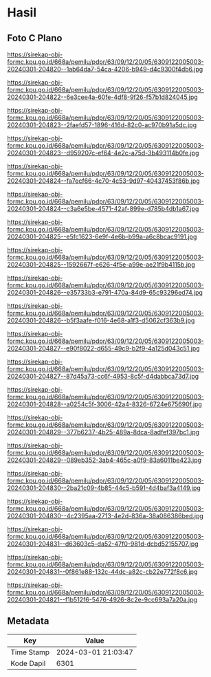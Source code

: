 # Hasil

## Foto C Plano

https://sirekap-obj-formc.kpu.go.id/668a/pemilu/pdpr/63/09/12/20/05/6309122005003-20240301-204820--1ab64da7-54ca-4206-b949-d4c9300f4db6.jpg

https://sirekap-obj-formc.kpu.go.id/668a/pemilu/pdpr/63/09/12/20/05/6309122005003-20240301-204822--6e3cee4a-60fe-4df8-9f26-f57b1d824045.jpg

https://sirekap-obj-formc.kpu.go.id/668a/pemilu/pdpr/63/09/12/20/05/6309122005003-20240301-204823--2faefd57-1896-416d-82c0-ac970b91a5dc.jpg

https://sirekap-obj-formc.kpu.go.id/668a/pemilu/pdpr/63/09/12/20/05/6309122005003-20240301-204823--d959207c-ef64-4e2c-a75d-3b493114b0fe.jpg

https://sirekap-obj-formc.kpu.go.id/668a/pemilu/pdpr/63/09/12/20/05/6309122005003-20240301-204824--fa7ecf66-4c70-4c53-9d97-40437453f86b.jpg

https://sirekap-obj-formc.kpu.go.id/668a/pemilu/pdpr/63/09/12/20/05/6309122005003-20240301-204824--c3a6e5be-4571-42af-899e-d785b4db1a67.jpg

https://sirekap-obj-formc.kpu.go.id/668a/pemilu/pdpr/63/09/12/20/05/6309122005003-20240301-204825--e5fc1623-6e9f-4e6b-b99a-a6c8bcac9191.jpg

https://sirekap-obj-formc.kpu.go.id/668a/pemilu/pdpr/63/09/12/20/05/6309122005003-20240301-204825--1592667f-e626-4f5e-a99e-ae21f9b4115b.jpg

https://sirekap-obj-formc.kpu.go.id/668a/pemilu/pdpr/63/09/12/20/05/6309122005003-20240301-204826--e35733b3-e791-470a-84d9-65c93296ed74.jpg

https://sirekap-obj-formc.kpu.go.id/668a/pemilu/pdpr/63/09/12/20/05/6309122005003-20240301-204826--b5f3aafe-f016-4e68-a1f3-d5062cf363b9.jpg

https://sirekap-obj-formc.kpu.go.id/668a/pemilu/pdpr/63/09/12/20/05/6309122005003-20240301-204827--e90f8022-d655-49c9-b2f9-4a125d043c51.jpg

https://sirekap-obj-formc.kpu.go.id/668a/pemilu/pdpr/63/09/12/20/05/6309122005003-20240301-204827--87d45a73-cc6f-4953-8c5f-d4dabbca73d7.jpg

https://sirekap-obj-formc.kpu.go.id/668a/pemilu/pdpr/63/09/12/20/05/6309122005003-20240301-204828--a0254c5f-3006-42a4-8326-6724e675690f.jpg

https://sirekap-obj-formc.kpu.go.id/668a/pemilu/pdpr/63/09/12/20/05/6309122005003-20240301-204829--377b6237-4b25-489a-8dca-8adfef397bc1.jpg

https://sirekap-obj-formc.kpu.go.id/668a/pemilu/pdpr/63/09/12/20/05/6309122005003-20240301-204829--089eb352-3ab4-465c-a0f9-83a6011be423.jpg

https://sirekap-obj-formc.kpu.go.id/668a/pemilu/pdpr/63/09/12/20/05/6309122005003-20240301-204830--2ba21c09-4b85-44c5-b591-4d4baf3a4149.jpg

https://sirekap-obj-formc.kpu.go.id/668a/pemilu/pdpr/63/09/12/20/05/6309122005003-20240301-204830--4c2395aa-2713-4e2d-836a-38a086386bed.jpg

https://sirekap-obj-formc.kpu.go.id/668a/pemilu/pdpr/63/09/12/20/05/6309122005003-20240301-204831--d63603c5-da52-47f0-981d-dcbd52155707.jpg

https://sirekap-obj-formc.kpu.go.id/668a/pemilu/pdpr/63/09/12/20/05/6309122005003-20240301-204831--0f861e88-132c-44dc-a82c-cb22e772f8c6.jpg

https://sirekap-obj-formc.kpu.go.id/668a/pemilu/pdpr/63/09/12/20/05/6309122005003-20240301-204821--f1b512f6-5476-4926-8c2e-9cc693a7a20a.jpg


## Metadata

| Key        | Value               |
| ---------- | ------------------- |
| Time Stamp | 2024-03-01 21:03:47 |
| Kode Dapil | 6301                |



